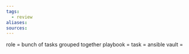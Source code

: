 ```yaml
---
tags:
  - review
aliases: 
sources:
---
```

role = bunch of tasks grouped together
playbook = 
task = 
ansible vault = 